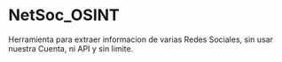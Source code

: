 # NetSoc_OSINT
Herramienta para extraer informacion de varias Redes Sociales, sin usar nuestra Cuenta, ni API y sin limite.
